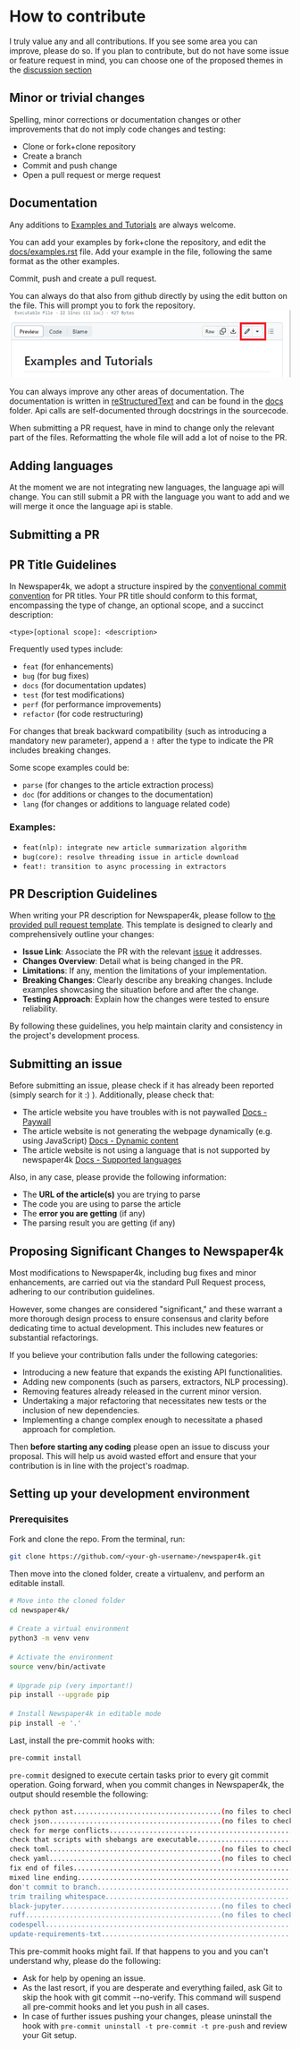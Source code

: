 # How to contribute

I truly value any and all contributions. If you see some area you can improve, please do so.
If you plan to contribute, but do not have some issue or feature request in mind, you can choose one of the proposed themes in the [discussion section](https://github.com/AndyTheFactory/newspaper4k/discussions/categories/areas-in-need-for-your-contribution)

## Minor or trivial changes

Spelling, minor corrections or documentation changes or other improvements that do not imply code changes and testing:

- Clone or fork+clone repository
- Create a branch
- Commit and push change
- Open a pull request or merge request

## Documentation

Any additions to [Examples and Tutorials](https://newspaper4k.readthedocs.io/en/latest/user_guide/examples.html) are always welcome.

You can add your examples by fork+clone the repository, and edit the [docs/examples.rst](https://github.com/AndyTheFactory/newspaper4k/blob/master/docs/user_guide/examples.rst) file.
Add your example in the file, following the same format as the other examples.

Commit, push and create a pull request.

You can always do that also from github directly by using the edit button on the file. This will prompt you to fork the repository.
![Edit Examples](docs/user_guide/assets/edit_tutorials.png)

You can always improve any other areas of documentation. The documentation is written in [reStructuredText](https://www.sphinx-doc.org/en/master/usage/restructuredtext/basics.html) and can be found in the [docs](docs) folder. Api calls are self-documented through docstrings in the sourcecode.

When submitting a PR request, have in mind to change only the relevant part of the files. Reformatting the whole file will add a lot of noise to the PR.

## Adding languages

At the moment we are not integrating new languages, the language api will change.
You can still submit a PR with the language you want to add and we will merge it once the language api is stable.

## Submitting a PR

## PR Title Guidelines
In Newspaper4k, we adopt a structure inspired by the [conventional commit convention](https://www.conventionalcommits.org/en/v1.0.0/) for PR titles. Your PR title should conform to this format, encompassing the type of change, an optional scope, and a succinct description:

    <type>[optional scope]: <description>

Frequently used types include:

- `feat` (for enhancements)
- `bug` (for bug fixes)
- `docs` (for documentation updates)
- `test` (for test modifications)
- `perf` (for performance improvements)
- `refactor` (for code restructuring)

For changes that break backward compatibility (such as introducing a mandatory new parameter), append a `!` after the type to indicate the PR includes breaking changes.

Some scope examples could be:
- `parse` (for changes to the article extraction process)
- `doc` (for additions or changes to the documentation)
- `lang` (for changes or additions to language related code)
### Examples:

- `feat(nlp): integrate new article summarization algorithm`
- `bug(core): resolve threading issue in article download`
- `feat!: transition to async processing in extractors`

## PR Description Guidelines
When writing your PR description for Newspaper4k, please follow to [the provided pull request template](.github/pull_request_template.md). This template is designed to clearly and comprehensively outline your changes:

- **Issue Link**: Associate the PR with the relevant [issue](https://github.com/AndyTheFactory/newspaper4k/issues) it addresses.
- **Changes Overview**: Detail what is being changed in the PR.
- **Limitations**: If any, mention the limitations of your implementation.
- **Breaking Changes**: Clearly describe any breaking changes. Include examples showcasing the situation before and after the change.
- **Testing Approach**: Explain how the changes were tested to ensure reliability.

By following these guidelines, you help maintain clarity and consistency in the project's development process.



## Submitting an issue
Before submitting an issue, please check if it has already been reported (simply search for it :) ). Additionally, please check that:
- The article website you have troubles with is not paywalled [Docs - Paywall](https://newspaper4k.readthedocs.io/en/latest/user_guide/known_issues.html#paywall)
- The article website is not generating the webpage dynamically (e.g. using JavaScript) [Docs - Dynamic content](https://newspaper4k.readthedocs.io/en/latest/user_guide/known_issues.html#dynamic-content)
- The article website is not using a language that is not supported by newspaper4k [Docs - Supported languages](https://newspaper4k.readthedocs.io/en/latest/user_guide/languages.html)

Also, in any case, please provide the following information:
- The **URL of the article(s)** you are trying to parse
- The code you are using to parse the article
- The **error you are getting** (if any)
- The parsing result you are getting (if any)

## Proposing Significant Changes to Newspaper4k
Most modifications to Newspaper4k, including bug fixes and minor enhancements, are carried out via the standard Pull Request process, adhering to our contribution guidelines.

However, some changes are considered "significant," and these warrant a more thorough design process to ensure consensus and clarity before dedicating time to actual development. This includes new features or substantial refactorings.

If you believe your contribution falls under the following categories:

* Introducing a new feature that expands the existing API functionalities.
* Adding new components (such as parsers, extractors, NLP processing).
* Removing features already released in the current minor version.
* Undertaking a major refactoring that necessitates new tests or the inclusion of new dependencies.
* Implementing a change complex enough to necessitate a phased approach for completion.

Then **before starting any coding** please open an issue to discuss your proposal. This will help us avoid wasted effort and ensure that your contribution is in line with the project's roadmap.

## Setting up your development environment
<span id="setup">

### Prerequisites

Fork and clone the repo. From the terminal, run:

```bash
git clone https://github.com/<your-gh-username>/newspaper4k.git
```
Then move into the cloned folder, create a virtualenv, and perform an editable install.

```bash
# Move into the cloned folder
cd newspaper4k/

# Create a virtual environment
python3 -m venv venv

# Activate the environment
source venv/bin/activate

# Upgrade pip (very important!)
pip install --upgrade pip

# Install Newspaper4k in editable mode
pip install -e '.'
```

Last, install the pre-commit hooks with:

```bash
pre-commit install
```

`pre-commit` designed to execute certain tasks prior to every git commit operation. Going forward, when you commit changes in Newspaper4k, the output should resemble the following:

```bash
check python ast.....................................(no files to check)Skipped
check json...........................................(no files to check)Skipped
check for merge conflicts................................................Passed
check that scripts with shebangs are executable..........................Passed
check toml...........................................(no files to check)Skipped
check yaml...........................................(no files to check)Skipped
fix end of files.........................................................Passed
mixed line ending........................................................Passed
don't commit to branch...................................................Passed
trim trailing whitespace.................................................Passed
black-jupyter........................................(no files to check)Skipped
ruff.................................................(no files to check)Skipped
codespell................................................................Passed
update-requirements-txt..................................................Passed
```

This pre-commit hooks might fail. If that happens to you and you can't understand why, please do the following:

- Ask for help by opening an issue.
- As the last resort, if you are desperate and everything failed, ask Git to skip the hook with git commit --no-verify. This command will suspend all pre-commit hooks and let you push in all cases.
- In case of further issues pushing your changes, please uninstall the hook with `pre-commit uninstall -t pre-commit -t pre-push` and review your Git setup.

